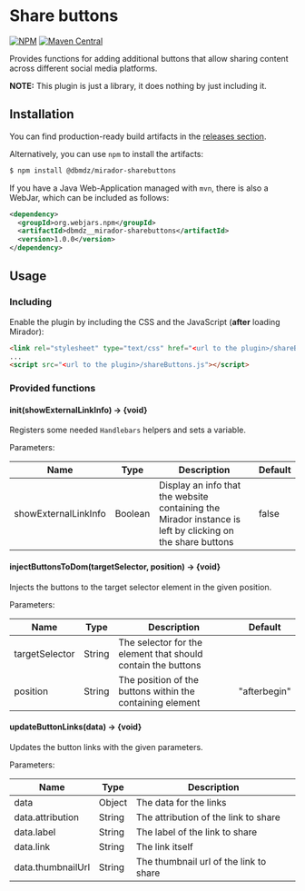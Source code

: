 # Share buttons

[![NPM](https://img.shields.io/npm/v/@dbmdz/mirador-sharebuttons.svg)](https://www.npmjs.com/package/@dbmdz/mirador-sharebuttons)
[![Maven Central](https://img.shields.io/maven-central/v/org.webjars.npm/dbmdz__mirador-sharebuttons.svg?maxAge=2592000)](http://search.maven.org/#search%7Cga%7C1%7Ca%3A%22dbmdz__mirador-sharebuttons%22)

Provides functions for adding additional buttons that allow sharing content across different social media platforms.

**NOTE:** This plugin is just a library, it does nothing by just including it.

## Installation

You can find production-ready build artifacts in the [releases section](https://github.com/dbmdz/mirador-plugins/releases).

Alternatively, you can use `npm` to install the artifacts:

```sh
$ npm install @dbmdz/mirador-sharebuttons
```

If you have a Java Web-Application managed with `mvn`, there is also a WebJar, which can be included as follows:

```xml
<dependency>
  <groupId>org.webjars.npm</groupId>
  <artifactId>dbmdz__mirador-sharebuttons</artifactId>
  <version>1.0.0</version>
</dependency>
```

## Usage

### Including

Enable the plugin by including the CSS and the JavaScript (**after** loading Mirador):

```html
<link rel="stylesheet" type="text/css" href="<url to the plugin>/shareButtons.css" />
...
<script src="<url to the plugin>/shareButtons.js"></script>
```

### Provided functions

#### init(showExternalLinkInfo) → {void}

Registers some needed `Handlebars` helpers and sets a variable.

Parameters:

| Name                 | Type    | Description                                                                                               | Default |
|----------------------|---------|-----------------------------------------------------------------------------------------------------------|---------|
| showExternalLinkInfo | Boolean | Display an info that the website containing the Mirador instance is left by clicking on the share buttons | false   |

#### injectButtonsToDom(targetSelector, position) → {void}

Injects the buttons to the target selector element in the given position.

Parameters:

| Name           | Type   | Description                                                  | Default      |
|----------------|--------|--------------------------------------------------------------|--------------|
| targetSelector | String | The selector for the element that should contain the buttons |              |
| position       | String | The position of the buttons within the containing element    | "afterbegin" |

#### updateButtonLinks(data) → {void}

Updates the button links with the given parameters.

Parameters:

| Name              | Type   | Description                            |
|-------------------|--------|----------------------------------------|
| data              | Object | The data for the links                 |
| data.attribution  | String | The attribution of the link to share   |
| data.label        | String | The label of the link to share         |
| data.link         | String | The link itself                        |
| data.thumbnailUrl | String | The thumbnail url of the link to share |
